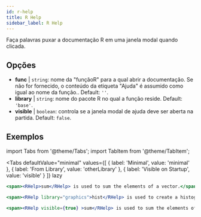 ```yaml
---
id: r-help
title: R Help
sidebar_label: R Help
---
```


Faça palavras puxar a documentação R em uma janela modal quando clicada.

## Opções

* __func__ | `string`: nome da "funçãoR" para a qual abrir a documentação. Se não for fornecido, o conteúdo da etiqueta "Ajuda" é assumido como igual ao nome da função.. Default: `''`.
* __library__ | `string`: nome do pacote R no qual a função reside. Default: `'base'`.
* __visible__ | `boolean`: controla se a janela modal de ajuda deve ser aberta na partida. Default: `false`.


## Exemplos


import Tabs from '@theme/Tabs';
import TabItem from '@theme/TabItem';

<Tabs
    defaultValue="minimal"
    values={[
        { label: 'Minimal', value: 'minimal' },
        { label: 'From Library', value: 'otherLibrary' },
        { label: 'Visible on Startup', value: 'visible' }
    ]}
    lazy
>

<TabItem value="minimal" >

```jsx live
<span><RHelp>sum</RHelp> is used to sum the elements of a vector.</span>
```

</TabItem>

<TabItem value="otherLibrary" >

```jsx live
<span><RHelp library="graphics">hist</RHelp> is used to create a histogram.</span>
```

</TabItem>

<TabItem value="visible" >

```jsx live
<span><RHelp visible={true} >sum</RHelp> is used to sum the elements of a vector.</span>
```

</TabItem>

</Tabs>
